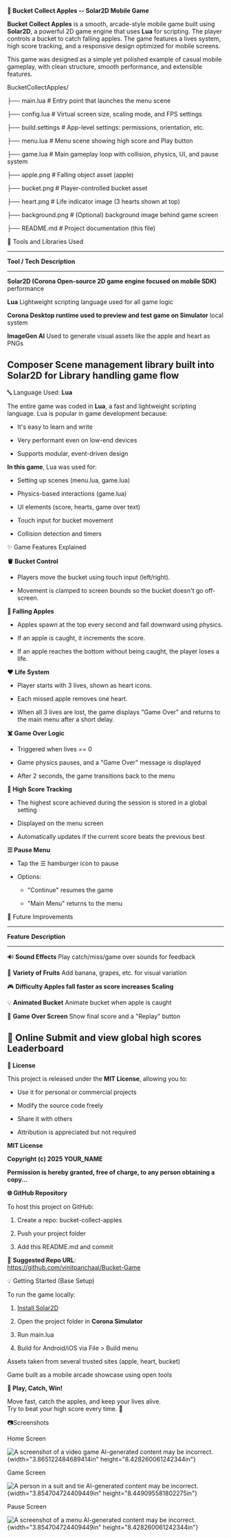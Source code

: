 **🍎 Bucket Collect Apples -- Solar2D Mobile Game**

**Bucket Collect Apples** is a smooth, arcade-style mobile game built
using **Solar2D**, a powerful 2D game engine that uses **Lua** for
scripting. The player controls a bucket to catch falling apples. The
game features a lives system, high score tracking, and a responsive
design optimized for mobile screens.

This game was designed as a simple yet polished example of casual mobile
gameplay, with clean structure, smooth performance, and extensible
features.

BucketCollectApples/

├── main.lua \# Entry point that launches the menu scene

├── config.lua \# Virtual screen size, scaling mode, and FPS settings

├── build.settings \# App-level settings: permissions, orientation, etc.

├── menu.lua \# Menu scene showing high score and Play button

├── game.lua \# Main gameplay loop with collision, physics, UI, and
pause system

├── apple.png \# Falling object asset (apple)

├── bucket.png \# Player-controlled bucket asset

├── heart.png \# Life indicator image (3 hearts shown at top)

├── background.png \# (Optional) background image behind game screen

├── README.md \# Project documentation (this file)

🧰 Tools and Libraries Used

  -----------------------------------------------------------------------
  **Tool / Tech**    **Description**
  ------------------ ----------------------------------------------------
  **Solar2D (Corona  Open-source 2D game engine focused on mobile
  SDK)**             performance

  **Lua**            Lightweight scripting language used for all game
                     logic

  **Corona           Desktop runtime used to preview and test game on
  Simulator**        local system

  **ImageGen AI**    Used to generate visual assets like the apple and
                     heart as PNGs

  **Composer         Scene management library built into Solar2D for
  Library**          handling game flow
  -----------------------------------------------------------------------

🔤 Language Used: **Lua**

The entire game was coded in **Lua**, a fast and lightweight scripting
language. Lua is popular in game development because:

- It's easy to learn and write

- Very performant even on low-end devices

- Supports modular, event-driven design

**In this game**, Lua was used for:

- Setting up scenes (menu.lua, game.lua)

- Physics-based interactions (game.lua)

- UI elements (score, hearts, game over text)

- Touch input for bucket movement

- Collision detection and timers

✨ Game Features Explained

**🪣 Bucket Control**

- Players move the bucket using touch input (left/right).

- Movement is clamped to screen bounds so the bucket doesn't go
  off-screen.

**🍎 Falling Apples**

- Apples spawn at the top every second and fall downward using physics.

- If an apple is caught, it increments the score.

- If an apple reaches the bottom without being caught, the player loses
  a life.

**❤️ Life System**

- Player starts with 3 lives, shown as heart icons.

- Each missed apple removes one heart.

- When all 3 lives are lost, the game displays "Game Over" and returns
  to the main menu after a short delay.

**☠️ Game Over Logic**

- Triggered when lives == 0

- Game physics pauses, and a "Game Over" message is displayed

- After 2 seconds, the game transitions back to the menu

**🥇 High Score Tracking**

- The highest score achieved during the session is stored in a global
  setting

- Displayed on the menu screen

- Automatically updates if the current score beats the previous best

**☰ Pause Menu**

- Tap the ☰ hamburger icon to pause

- Options:

  - \"Continue\" resumes the game

  - \"Main Menu\" returns to the menu

🚀 Future Improvements

  -----------------------------------------------------------------------
  **Feature**              **Description**
  ------------------------ ----------------------------------------------
  🔊 **Sound Effects**     Play catch/miss/game over sounds for feedback

  🍌 **Variety of Fruits** Add banana, grapes, etc. for visual variation

  🎮 **Difficulty          Apples fall faster as score increases
  Scaling**                

  💡 **Animated Bucket**   Animate bucket when apple is caught

  🎯 **Game Over Screen**  Show final score and a \"Replay\" button

  🥇 **Online              Submit and view global high scores
  Leaderboard**            
  -----------------------------------------------------------------------

**🔐 License**

This project is released under the **MIT License**, allowing you to:

- Use it for personal or commercial projects

- Modify the source code freely

- Share it with others

- Attribution is appreciated but not required

**MIT License**

**Copyright (c) 2025 YOUR_NAME**

**Permission is hereby granted, free of charge, to any person obtaining
a copy\...**

**🌐 GitHub Repository**

To host this project on GitHub:

1.  Create a repo: bucket-collect-apples

2.  Push your project folder

3.  Add this README.md and commit

🔗 **Suggested Repo URL**:\
https://github.com/vinitpanchaal/Bucket-Game

💡 Getting Started (Base Setup)

To run the game locally:

1.  [Install Solar2D](https://solar2d.com/)

2.  Open the project folder in **Corona Simulator**

3.  Run main.lua

4.  Build for Android/iOS via File \> Build menu

Assets taken from several trusted sites (apple, heart, bucket)

Game built as a mobile arcade showcase using open tools

**📱 Play, Catch, Win!**

Move fast, catch the apples, and keep your lives alive.\
Try to beat your high score every time. 🚀

📷Screenshots

Home Screen

![A screenshot of a video game AI-generated content may be
incorrect.](media/image1.png){width="3.865122484689414in"
height="8.428260061242344in"}

Game Screen

![A person in a suit and tie AI-generated content may be
incorrect.](media/image2.png){width="3.854704724409449in"
height="8.449095581802275in"}

Pause Screen

![A screenshot of a menu AI-generated content may be
incorrect.](media/image3.png){width="3.854704724409449in"
height="8.428260061242344in"}
